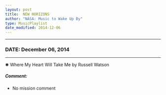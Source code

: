 ```yaml
---
layout: post
title:  NEW HORIZONS
author: "NASA: Music to Wake Up By"
type: MusicPlaylist
date_modified: 2014-12-06
---
```


----
### DATE: December 06, 2014
----
✺ Where My Heart Will Take Me by Russell Watson

##### Comment:
* No mission comment
